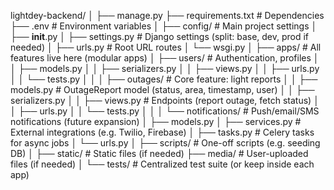 lightdey-backend/
│
├── manage.py
├── requirements.txt           # Dependencies
├── .env                       # Environment variables
│
├── config/                    # Main project settings
│   ├── __init__.py
│   ├── settings.py            # Django settings (split: base, dev, prod if needed)
│   ├── urls.py                # Root URL routes
│   └── wsgi.py
│
├── apps/                      # All features live here (modular apps)
│   ├── users/                 # Authentication, profiles
│   │   ├── models.py
│   │   ├── serializers.py
│   │   ├── views.py
│   │   ├── urls.py
│   │   └── tests.py
│   │
│   ├── outages/               # Core feature: light reports
│   │   ├── models.py          # OutageReport model (status, area, timestamp, user)
│   │   ├── serializers.py
│   │   ├── views.py           # Endpoints (report outage, fetch status)
│   │   ├── urls.py
│   │   └── tests.py
│   │
│   └── notifications/         # Push/email/SMS notifications (future expansion)
│       ├── models.py
│       ├── services.py        # External integrations (e.g. Twilio, Firebase)
│       ├── tasks.py           # Celery tasks for async jobs
│       └── urls.py
│
├── scripts/                   # One-off scripts (e.g. seeding DB)
│
├── static/                    # Static files (if needed)
├── media/                     # User-uploaded files (if needed)
│
└── tests/                     # Centralized test suite (or keep inside each app)

